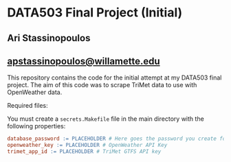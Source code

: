 # DATA503 Final Project (Initial)
## Ari Stassinopoulos
## apstassinopoulos@willamette.edu

This repository contains the code for the initial attempt at my DATA503 final project. The aim of this code was to scrape TriMet data to use with OpenWeather data.

Required files:

You must create a `secrets.Makefile` file in the main directory with the following properties:

```Makefile
database_password := PLACEHOLDER # Here goes the password you create for your PostgreSQL database.
openweather_key := PLACEHOLDER # OpenWeather API Key
trimet_app_id := PLACEHOLDER # TriMet GTFS API key
```
